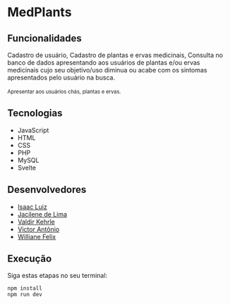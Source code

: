 # MedPlants


## Funcionalidades

Cadastro de usuário, Cadastro de plantas e ervas medicinais, Consulta no banco de dados apresentando aos usuários de plantas e/ou ervas medicinais cujo seu objetivo/uso diminua ou acabe com os sintomas apresentados pelo usuário na busca.
<br><br>
<sub/>Apresentar aos usuários chás, plantas e ervas.

## Tecnologias

- JavaScript
- HTML
- CSS
- PHP
- MySQL
- Svelte

## Desenvolvedores 

- <a href="https://github.com/IsaacLuiz88"> Isaac Luiz </a>
- <a href="https://github.com/jacilima"> Jacilene de Lima </a>
- <a href="https://github.com/Kehrle"> Valdir Kehrle </a>
- <a href="https://github.com/victor16042002"> Victor Antônio </a>
- <a href="https://github.com/willyfelix"> Williane Felix </a>   


## Execução

Siga estas etapas no seu terminal:

```
npm install
npm run dev
```